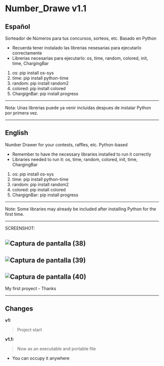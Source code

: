 # Number_Drawe v1.1
Español
----------------------------------------------------------------------------------
Sorteador de Números para tus concursos, sorteos, etc. Basado en Python 

- Recuerda tener instalado las librerias nesesarias para ejecutarlo correctamente
- Librerias necesarias para ejecutarlo: os, time, random, colored, init, time, ChargingBar
1. os: pip install os-sys
2. time: pip install python-time
3. random: pip install random2
4. colored: pip install colored
5. ChargignBar: pip install progress

____________________________________________________________________________________

Nota: Unas librerias puede ya venir incluidas despues de instalar Python por primera vez.


----------------------------------------------------------------------------------
English
----------------------------------------------------------------------------------
Number Drawer for your contests, raffles, etc. Python-based

- Remember to have the necessary libraries installed to run it correctly
- Libraries needed to run it: os, time, random, colored, init, time, ChargingBar
1. os: pip install os-sys
2. time: pip install python-time
3. random: pip install random2
4. colored: pip install colored
5. ChargignBar: pip install progress

____________________________________________________________________________________

Note: Some libraries may already be included after installing Python for the first time.

____________________________________________________________________________________



SCREENSHOT:

![Captura de pantalla (38)](https://user-images.githubusercontent.com/112715547/200113017-f48d55ff-65e1-4d74-9147-28a260d534e6.png)
----------------------------------------------------------------------------------
![Captura de pantalla (39)](https://user-images.githubusercontent.com/112715547/200113020-0a83c2cc-ca38-4770-9728-50b89c6349d6.png)
----------------------------------------------------------------------------------
![Captura de pantalla (40)](https://user-images.githubusercontent.com/112715547/200113021-644d4238-4236-4053-92b7-97c69cfe74d8.png)
----------------------------------------------------------------------------------


My first proyect - Thanks

----------------------------------------------------------------------------------
Changes
----------------------------------------------------------------------------------
**v1:**
> Project start

**v1.1:**
>  Now as an executable and portable file
- You can occupy it anywhere
